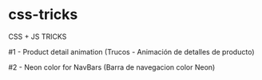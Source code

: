 # css-tricks
CSS + JS TRICKS

#1 - Product detail animation (Trucos - Animación de detalles de producto)

#2 - Neon color for NavBars (Barra de navegacion color Neon)
